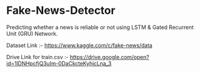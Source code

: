 # Fake-News-Detector
Predicting whether a news is reliable or not using LSTM &amp; Gated Recurrent Unit (GRU) Network.


Dataset Link :- https://www.kaggle.com/c/fake-news/data

Drive Link for train.csv :- https://drive.google.com/open?id=1lDNHpcfjQ3uIm-0DaCkcteKyhjcLna_3

